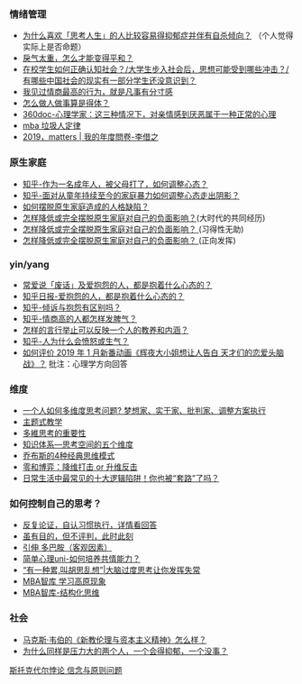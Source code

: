 

### 情绪管理

* [为什么喜欢「思考人生」的人比较容易得抑郁症并伴有自杀倾向？](https://www.zhihu.com/question/20783406) （个人觉得实际上是否命题）
* [戾气太重，怎么才能变得平和？](https://www.zhihu.com/question/33970971/answer/57776266)
* [在校学生如何正确认知社会？/大学生步入社会后，思想可能受到哪些冲击？/有哪些中国社会的现实有一部分学生还没意识到？](https://www.zhihu.com/question/26631336/answer/33539893)
* [我见过情商最高的行为，就是凡事有分寸感](https://kuaibao.qq.com/s/20190813A0PES700?refer=spider) 
* [怎么做人做事算是得体？](https://dhh.dahe.cn/con/0525088400)
* [360doc-心理学家：这三种情况下，对亲情感到厌恶属于一种正常的心理](http://www.360doc.com/content/19/0601/11/37341805_839597711.shtml)
* [mba 垃圾人定律](https://wiki.mbalib.com/wiki/%E5%9E%83%E5%9C%BE%E4%BA%BA%E5%AE%9A%E5%BE%8B)
* [2019，matters | 我的年度問卷-李借之](https://hardbin.com/ipfs/QmUW2VQFfTL5EmLMiBEScFjLTESK3jmcWDMLz8Y9PpmTaQ)

### 原生家庭

* [知乎-作为一名成年人，被父母打了，如何调整心态？](https://www.zhihu.com/question/40984913/answer/555662959)
* [知乎-面对从童年持续至今的家庭暴力如何调整心态走出阴影？](https://www.zhihu.com/question/31277152/answer/51423535)
* [如何摆脱原生家庭造成的人格缺陷？](https://www.zhihu.com/question/291784243/answer/509020322) 
* [怎样降低或完全摆脱原生家庭对自己的负面影响？](https://www.zhihu.com/question/29220666/answer/574374739)(大时代的共同经历)
* [怎样降低或完全摆脱原生家庭对自己的负面影响？ ](https://www.zhihu.com/question/29220666/answer/1322011878) (习得性无助)
* [怎样降低或完全摆脱原生家庭对自己的负面影响？ ](https://www.zhihu.com/question/29220666/answer/162899608) (正向发挥)

### yin/yang

* [常爱说「废话」及爱抱怨的人，都是抱着什么心态的？](https://www.zhihu.com/question/22811035)
* [知乎日报-爱抱怨的人，都是抱着什么心态的？](https://www.zhihu.com/question/22811035/answer/31413064)
* [知乎-倾诉与抱怨有区别吗？](https://www.zhihu.com/question/24573922/answer/32048982)
* [知乎-情商高的人都怎样发脾气？](https://www.zhihu.com/question/24314797)
* [怎样的言行举止可以反映一个人的教养和内涵？](https://www.zhihu.com/question/27871104/answer/45664502)
* [知乎-人为什么会愤怒或生气？](https://www.zhihu.com/question/20222339)
* [如何评价 2019 年 1 月新番动画《辉夜大小姐想让人告白 天才们的恋爱头脑战》？](https://www.zhihu.com/question/307529881/answer/615682870) 批注：心理学方向回答


### 维度

* [一个人如何多维度思考问题? 梦想家、实干家、批判家、调整方案执行](https://www.jianshu.com/p/b1a3ea921e83)
* [主题式教学](https://www.edb.gov.hk/attachment/tc/curriculum-development/cross-kla-studies/gs-primary/teacher-edu-program/20150117-1.pdf)
* [多維思考的重要性](https://data.leafwind.tw/the-importance-of-multi-dimension-thinking-b5dcb18309f4)
* [知识体系—思考空间的五个维度](https://dy.163.com/article/EFSIPRHS05364HA9.html)
* [乔布斯的4种经典思维模式](https://xueqiu.com/2524803655/126735858)
* [零和博弈：降维打击 or 升维反击](https://baijiahao.baidu.com/s?id=1663787177093799453&wfr=spider&for=pc)
* [日常生活中最常见的十大逻辑陷阱！你也被“套路”了吗？](https://www.jianshu.com/p/efedc6ca75a2)

### 如何控制自己的思考？

* [反复论证，自认习惯执行，详情看回答](https://www.zhihu.com/question/21961293/answer/577436136)
* [虽有目的，但不评判，此时此刻](https://www.zhihu.com/question/21961293/answer/569839196)
* [引伸 多巴胺（客观因素）](https://www.zhihu.com/question/29692934/answer/845610471)
* [简单心理uni-如何培养共情能力？](https://www.zhihu.com/question/24440657/answer/463431187)
* [“有一种累,叫胡思乱想”|大脑过度思考让你发挥失常](https://www.xinli001.com/info/100462390)
* [MBA智库 学习高原现象](https://wiki.mbalib.com/wiki/%E5%AD%A6%E4%B9%A0%E9%AB%98%E5%8E%9F%E7%8E%B0%E8%B1%A1)
* [MBA智库-结构化思维](https://wiki.mbalib.com/wiki/%E7%BB%93%E6%9E%84%E5%8C%96%E6%80%9D%E7%BB%B4)

### 社会

* [马克斯·韦伯的《新教伦理与资本主义精神》怎么样？](https://www.zhihu.com/question/20081841/answer/1295049872)
* [为什么同样是压力大的两个人，一个会得抑郁，一个没事？](https://www.zhihu.com/question/60946217/answer/1296280250)

[斯托克代尔悖论 信念与原则问题](https://www.jianshu.com/p/8647b8fa5f8d)
